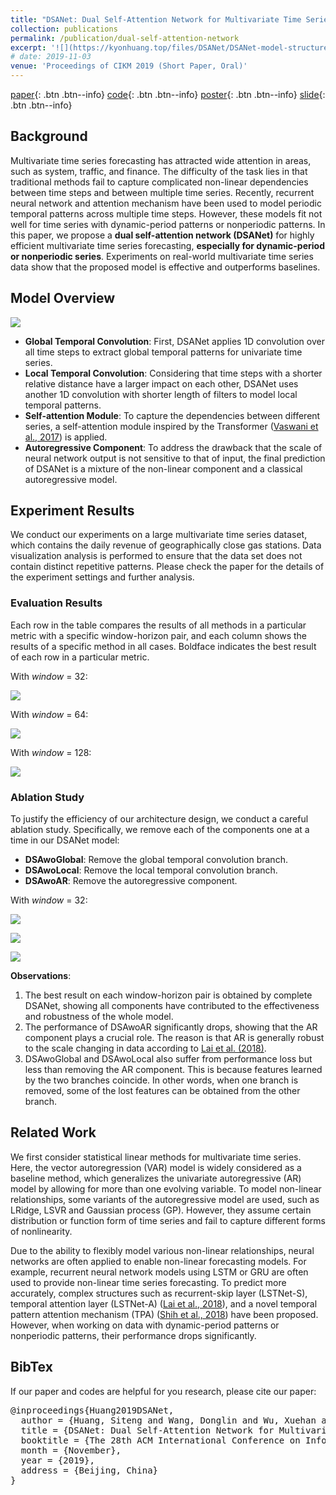 ```yaml
---
title: "DSANet: Dual Self-Attention Network for Multivariate Time Series Forecasting"
collection: publications
permalink: /publication/dual-self-attention-network
excerpt: '![](https://kyonhuang.top/files/DSANet/DSANet-model-structure.png) In this paper, we propose a **dual self-attention network (DSANet)** for multivariate time series forecasting, **especially for dynamic-period or nonperiodic series**. DSANet completely dispenses with recurrence and utilizes two parallel convolutional components, called global temporal convolution and local temporal convolution, to capture complex mixtures of global and local temporal patterns. Moreover, DSANet employs a self-attention module to model dependencies between multiple series. To further improve the robustness, DSANet also integrates a traditional autoregressive linear model in parallel to the non-linear neural network. Experiments on real-world multivariate time series data show that the proposed model is effective and outperforms baselines.'
# date: 2019-11-03
venue: 'Proceedings of CIKM 2019 (Short Paper, Oral)'
---
```


[paper](https://kyonhuang.top/files/DSANet/Huang-DSANet.pdf){: .btn .btn--info} 
[code](https://github.com/bighuang624/DSANet){: .btn .btn--info}
[poster](https://kyonhuang.top/files/DSANet/cikm19-DSANet-poster.pdf){: .btn .btn--info}
[slide](https://kyonhuang.top/files/DSANet/cikm19-DSANet-presentation.pdf){: .btn .btn--info}


## Background

Multivariate time series forecasting has attracted wide attention in areas, such as system, traffic, and finance. The difficulty of the task lies in that traditional methods fail to capture complicated non-linear dependencies between time steps and between multiple time series. Recently, recurrent neural network and attention mechanism have been used to model periodic temporal patterns across multiple time steps. However, these models fit not well for time series with dynamic-period patterns or nonperiodic patterns. In this paper, we propose a **dual self-attention network (DSANet)** for highly efficient multivariate time series forecasting, **especially for dynamic-period or nonperiodic series**. Experiments on real-world multivariate time series data show that the proposed model is effective and outperforms baselines.

## Model Overview

![](https://kyonhuang.top/files/DSANet/DSANet-model-structure.png)

* **Global Temporal Convolution**: First, DSANet applies 1D convolution over all time steps to extract global temporal patterns for univariate time series.
* **Local Temporal Convolution**: Considering that time steps with a shorter relative distance have a larger impact on each other, DSANet uses another 1D convolution with shorter length of filters to model local temporal patterns.
* **Self-attention Module**: To capture the dependencies between different series, a self-attention module inspired by the Transformer ([Vaswani et al., 2017](https://arxiv.org/abs/1706.03762)) is applied.
* **Autoregressive Component**: To address the drawback that the scale of neural network output is not sensitive to that of input, the final prediction of DSANet is a mixture of the non-linear component and a classical autoregressive model.

## Experiment Results

We conduct our experiments on a large multivariate time series dataset, which contains the daily revenue of geographically close gas stations. Data visualization analysis is performed to ensure that the data set does not contain distinct repetitive patterns. Please check the paper for the details of the experiment settings and further analysis.

### Evaluation Results

Each row in the table compares the results of all methods in a particular metric with a specific window-horizon pair, and each column shows the results of a specific method in all cases. Boldface indicates the best result of each row in a particular metric. 

With *window* = 32:

![](https://kyonhuang.top/files/DSANet/exp_results_window_32.png)

With *window* = 64:

![](https://kyonhuang.top/files/DSANet/exp_results_window_64.png)

With *window* = 128:

![](https://kyonhuang.top/files/DSANet/exp_results_window_128.png)

### Ablation Study

To justify the efficiency of our architecture design, we conduct a careful ablation study. Specifically, we remove each of the components one at a time in our DSANet model:

* **DSAwoGlobal**: Remove the global temporal convolution branch.
* **DSAwoLocal**: Remove the local temporal convolution branch.
* **DSAwoAR**: Remove the autoregressive component.

With *window* = 32:

![](https://kyonhuang.top/files/DSANet/ablation_RRSE.png)

![](https://kyonhuang.top/files/DSANet/ablation_MAE.png)

![](https://kyonhuang.top/files/DSANet/ablation_CORR.png)

**Observations**:

1. The best result on each window-horizon pair is obtained by complete DSANet, showing all components have contributed to the effectiveness and robustness of the whole model. 
2. The performance of DSAwoAR significantly drops, showing that the AR component plays a crucial role. The reason is that AR is generally robust to the scale changing in data according to [Lai et al. (2018)](https://dl.acm.org/citation.cfm?id=3210006). 
3. DSAwoGlobal and DSAwoLocal also suffer from performance loss but less than removing the AR component. This is because features learned by the two branches coincide. In other words, when one branch is removed, some of the lost features can be obtained from the other branch.

## Related Work

We first consider statistical linear methods for multivariate time series. Here, the vector autoregression (VAR) model is widely considered as a baseline method, which generalizes the univariate autoregressive (AR) model by allowing for more than one evolving variable. To model non-linear relationships, some variants of the autoregressive model are used, such as LRidge, LSVR and Gaussian process (GP). However, they assume certain distribution or function form of time series and fail to capture different forms of nonlinearity.

Due to the ability to flexibly model various non-linear relationships, neural networks are often applied to enable non-linear forecasting models. For example, recurrent neural network models using LSTM or GRU are often used to provide non-linear time series forecasting. To predict more accurately, complex structures such as recurrent-skip layer (LSTNet-S), temporal attention layer (LSTNet-A) ([Lai et al., 2018](https://dl.acm.org/citation.cfm?id=3210006)), and a novel temporal pattern attention mechanism (TPA) ([Shih et al., 2018](https://link.springer.com/article/10.1007%2Fs10994-019-05815-0)) have been proposed. However, when working on data with dynamic-period patterns or nonperiodic patterns, their performance drops significantly.

## BibTex

If our paper and codes are helpful for you research, please cite our paper:

<pre>
@inproceedings{Huang2019DSANet,
  author = {Huang, Siteng and Wang, Donglin and Wu, Xuehan and Tang, Ao},
  title = {DSANet: Dual Self-Attention Network for Multivariate Time Series Forecasting},
  booktitle = {The 28th ACM International Conference on Information and Knowledge Management (CIKM 2019)},
  month = {November},
  year = {2019},
  address = {Beijing, China}
}
</pre>
